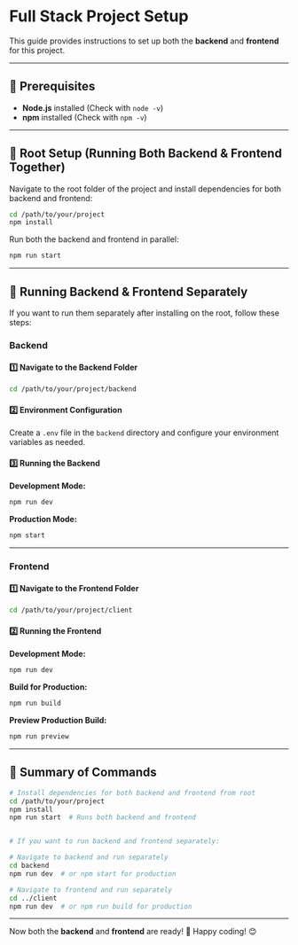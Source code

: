 # Full Stack Project Setup

This guide provides instructions to set up both the **backend** and **frontend** for this project.

---

## 📌 Prerequisites

- **Node.js** installed (Check with `node -v`)
- **npm** installed (Check with `npm -v`)

---

## 🚀 Root Setup (Running Both Backend & Frontend Together)

Navigate to the root folder of the project and install dependencies for both backend and frontend:

```sh
cd /path/to/your/project
npm install
```

Run both the backend and frontend in parallel:

```sh
npm run start
```

---

## 🚀 Running Backend & Frontend Separately

If you want to run them separately after installing on the root, follow these steps:

### **Backend**

#### **1️⃣ Navigate to the Backend Folder**

```sh
cd /path/to/your/project/backend
```

#### **2️⃣ Environment Configuration**

Create a `.env` file in the `backend` directory and configure your environment variables as needed.

#### **3️⃣ Running the Backend**

**Development Mode:**

```sh
npm run dev
```

**Production Mode:**

```sh
npm start
```

---

### **Frontend**

#### **1️⃣ Navigate to the Frontend Folder**

```sh
cd /path/to/your/project/client
```

#### **2️⃣ Running the Frontend**

**Development Mode:**

```sh
npm run dev
```

**Build for Production:**

```sh
npm run build
```

**Preview Production Build:**

```sh
npm run preview
```

---

## 🎯 Summary of Commands

```sh
# Install dependencies for both backend and frontend from root
cd /path/to/your/project
npm install
npm run start  # Runs both backend and frontend


# If you want to run backend and frontend separately:

# Navigate to backend and run separately
cd backend
npm run dev  # or npm start for production

# Navigate to frontend and run separately
cd ../client
npm run dev  # or npm run build for production
```

---

Now both the **backend** and **frontend** are ready! 🚀 Happy coding! 😊
